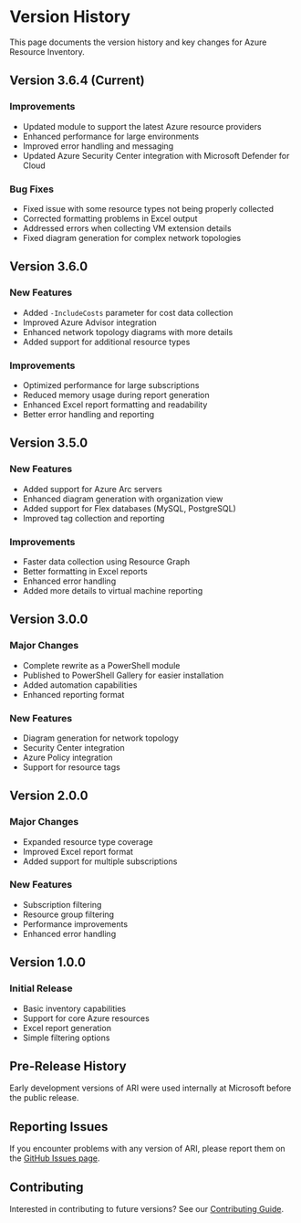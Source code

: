 # Version History

This page documents the version history and key changes for Azure Resource Inventory.

## Version 3.6.4 (Current)

### Improvements
- Updated module to support the latest Azure resource providers
- Enhanced performance for large environments
- Improved error handling and messaging
- Updated Azure Security Center integration with Microsoft Defender for Cloud

### Bug Fixes
- Fixed issue with some resource types not being properly collected
- Corrected formatting problems in Excel output
- Addressed errors when collecting VM extension details
- Fixed diagram generation for complex network topologies

## Version 3.6.0

### New Features
- Added `-IncludeCosts` parameter for cost data collection
- Improved Azure Advisor integration
- Enhanced network topology diagrams with more details
- Added support for additional resource types

### Improvements
- Optimized performance for large subscriptions
- Reduced memory usage during report generation
- Enhanced Excel report formatting and readability
- Better error handling and reporting

## Version 3.5.0

### New Features
- Added support for Azure Arc servers
- Enhanced diagram generation with organization view
- Added support for Flex databases (MySQL, PostgreSQL)
- Improved tag collection and reporting

### Improvements
- Faster data collection using Resource Graph
- Better formatting in Excel reports
- Enhanced error handling
- Added more details to virtual machine reporting

## Version 3.0.0

### Major Changes
- Complete rewrite as a PowerShell module
- Published to PowerShell Gallery for easier installation
- Added automation capabilities
- Enhanced reporting format

### New Features
- Diagram generation for network topology
- Security Center integration
- Azure Policy integration
- Support for resource tags

## Version 2.0.0

### Major Changes
- Expanded resource type coverage
- Improved Excel report format
- Added support for multiple subscriptions

### New Features
- Subscription filtering
- Resource group filtering
- Performance improvements
- Enhanced error handling

## Version 1.0.0

### Initial Release
- Basic inventory capabilities
- Support for core Azure resources
- Excel report generation
- Simple filtering options

## Pre-Release History

Early development versions of ARI were used internally at Microsoft before the public release.

## Reporting Issues

If you encounter problems with any version of ARI, please report them on the [GitHub Issues page](https://github.com/jjayaraja/AzureResourceInventory/issues).

## Contributing

Interested in contributing to future versions? See our [Contributing Guide](../development/contributing.md). 